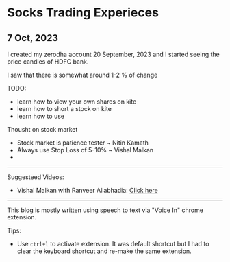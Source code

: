 # Socks Trading Experieces

## 7 Oct, 2023

I created my zerodha account 20 September, 2023 and I started seeing the price candles of HDFC bank.

I saw that there is somewhat around 1-2 % of change

TODO:
- learn how to view your own shares on kite
- learn how to short a stock on kite
- learn how to use

Thousht on stock market
- Stock market is patience tester ~ Nitin Kamath
- Always use Stop Loss of 5-10% ~ Vishal Malkan
- 


***

Suggesteed Videos:
- Vishal Malkan with Ranveer Allabhadia: [Click here](https://www.youtube.com/watch?v=GwwhmxS8IgE&t=191s&pp=ygUVIHN0b2NrIG1hcmtldCByYW52ZWVy)

***

This blog is mostly written using speech to text via "Voice In" chrome extension.

Tips:
- Use `ctrl+l` to activate extension. It was default shortcut but I had to clear the keyboard shortcut and re-make the same extension.
